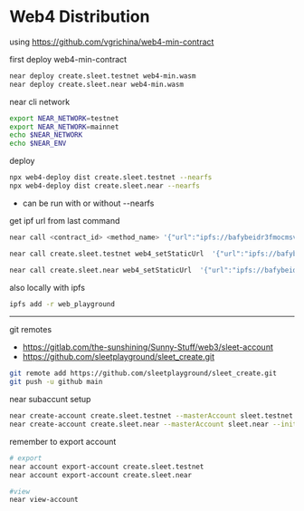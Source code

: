 # Web4 Distribution


using https://github.com/vgrichina/web4-min-contract

first deploy web4-min-contract
```sh
near deploy create.sleet.testnet web4-min.wasm
near deploy create.sleet.near web4-min.wasm
```

near cli network
```sh
export NEAR_NETWORK=testnet
export NEAR_NETWORK=mainnet
echo $NEAR_NETWORK 
echo $NEAR_ENV
```

deploy

```sh
npx web4-deploy dist create.sleet.testnet --nearfs
npx web4-deploy dist create.sleet.near --nearfs
```
- can be run with or without --nearfs

get ipf url from last command
```sh
near call <contract_id> <method_name> '{"url":"ipfs://bafybeidr3fmocmsvy4wkj2lpjuycbblxrqtipo3j76son5b6fxfhn4mwim"}'

near call create.sleet.testnet web4_setStaticUrl  '{"url":"ipfs://bafybeidr3fmocmsvy4wkj2lpjuycbblxrqtipo3j76son5b6fxfhn4mwim"}' --use-account  create.sleet.testnet

near call create.sleet.near web4_setStaticUrl  '{"url":"ipfs://bafybeidr3fmocmsvy4wkj2lpjuycbblxrqtipo3j76son5b6fxfhn4mwim"}' --use-account create.sleet.near
```


also locally with ipfs
```sh
ipfs add -r web_playground
```


---


git remotes
- https://gitlab.com/the-sunshining/Sunny-Stuff/web3/sleet-account
- https://github.com/sleetplayground/sleet_create.git

```sh
git remote add https://github.com/sleetplayground/sleet_create.git
git push -u github main
```


near subaccunt setup

```sh
near create-account create.sleet.testnet --masterAccount sleet.testnet --initialBalance 1
near create-account create.sleet.near --masterAccount sleet.near --initialBalance 0.5
```

remember to export account
```sh
# export
near account export-account create.sleet.testnet
near account export-account create.sleet.near

#view
near view-account 
```